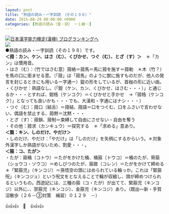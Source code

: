 ```yaml
---
layout: post
title: "熟語の読み・一字訓読　（その１９８）"
date: 2015-08-29 00:00:00 +0900
categories: [熟語の読み（音・訓）　ー１級－]
---
```


[![](/syuusyuu9701/assets/images/熟語の読み・一字訓読-（その１９８）-br_c_3028_1.gif)](http://blog.with2.net/link.php?1659096:3028 "日本漢字能力検定(漢検) ブログランキングへ")[日本漢字能力検定(漢検) ブログランキングへ](http://blog.with2.net/link.php?1659096:3028)  
![](/syuusyuu9701/assets/images/熟語の読み・一字訓読-（その１９８）-958d70a04caa60ffdbf947b716302535.png)  
●熟語の読み・一字訓読（その１９８）です。  
**＜箝：カン、ケン、はさ（む）、くびかせ、つぐ（む）、とざ（す）＞**　＊「カン」は慣用音。  
・はさ（む）：（竹ではさむ意）箝絡＝箝馬＝馬に箝を施す＝箝勒　＊木（竹？）を馬の口に銜ませる意。（「箝」は「箝馬」のように獣に施すものだが、他人の発言を封じるときにも用いるー字通ー）錠の形をしているが、首枷の形に近い由。  
・くびかせ：熟語なし。（「鉗（ケン、カン、くびかせ、はさむ・・・）」と通じるか・・・とすれば、鉗梏（ケンコク）＝くびかせと手かせ　→「箝梏（ケンコク）」となっても良いかも・・・でも、大漢和・字通にはナシ・・・）  
・つぐ（む）：箝口（結舌）＝箝結、箝語＝口をつぐむ、口をふさいで言わせない、偶語を禁止する、箝黙＝沈黙・・・  
・とざ（す）：箝鎖、箝制＝束縛して自由にさせない・自由を奪う  
・その他：箝求（カンキュウ）＝探究する　＊「求める」意あり。  
**＜箘：キン、しのだけ、やだけ＞**  
・しのだけ、やだけ：「やだけ」は「しのだけ」を矢柄にするからいう。＊対象外漢字しか熟語がないため、割愛・・・。  
**＜箍：コ、たが＞**  
・たが：箍桶（コトウ）＝たがをかけた桶、桶箍（トウコ）＝桶のたが、筲箍（ショウコ・ソウコ）＝めしびつのたが、箍斂（コレン）＝たがをかけて締める　  
＊「緊箍児」（キンコジ）＝孫悟空の頭にはめられている輪っか。これは「緊箍呪」（キンコジュ）という呪文をとなえることで輪が収縮し、頭が締めつけられるというもの。西遊記には、三種の箍（コ・たが）が出てて、緊箍児（キンコジ）以外に、、禁箍児（キンコジ）、金箍児（キンコジ）あり。（既出―新・手賀沼散歩（２６－③対策　補習）０１２９　－）  
  
👍👍👍　🐑　👍👍👍  
  
  